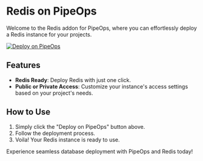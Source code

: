 # Redis on PipeOps

Welcome to the Redis addon for PipeOps, where you can effortlessly deploy a Redis instance for your projects.

[![Deploy on PipeOps](https://pub-a1fbf367a4cd458487cfa3f29154ac93.r2.dev/Default.png)](#)

## Features
- **Redis Ready**: Deploy Redis with just one click.
- **Public or Private Access**: Customize your instance's access settings based on your project's needs.

## How to Use
1. Simply click the "Deploy on PipeOps" button above.
2. Follow the deployment process.
3. Voila! Your Redis instance is ready to use.

Experience seamless database deployment with PipeOps and Redis today!
